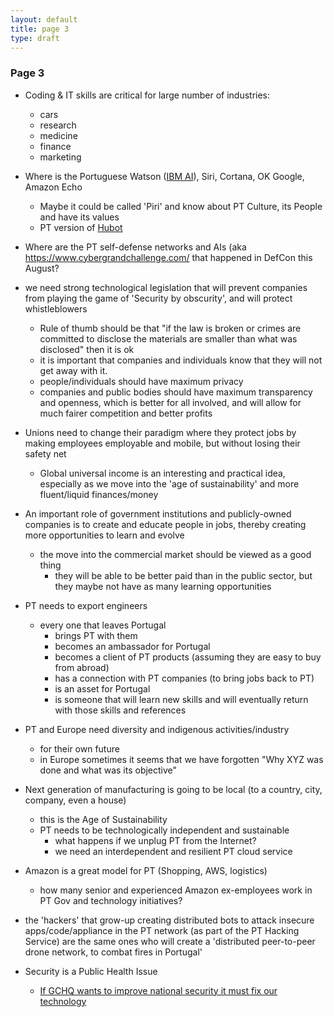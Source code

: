 ```yaml
---
layout: default
title: page 3
type: draft
---
```


### Page 3

* Coding & IT skills are critical for large number of industries:
  * cars
  * research
  * medicine
  * finance
  * marketing

* Where is the Portuguese Watson ([IBM AI](https://en.wikipedia.org/wiki/Watson_(computer))), Siri, Cortana, OK Google, Amazon Echo
  * Maybe it could be called 'Piri' and know about PT Culture, its People and have its values
  * PT version of [Hubot](https://hubot.github.com)
* Where are the PT self-defense networks and AIs (aka https://www.cybergrandchallenge.com/ that happened in DefCon this August?

* we need strong technological legislation that will prevent companies from playing the game of 'Security by obscurity', and will protect whistleblowers
  * Rule of thumb should be that "if the law is broken or crimes are committed to disclose the materials are smaller than what was disclosed" then it is ok
  * it is important that companies and individuals know that they will not get away with it.
  * people/individuals should have maximum privacy
  * companies and public bodies should have maximum transparency and openness, which is better for all involved, and will allow for much fairer competition and better profits

* Unions need to change their paradigm where they protect jobs by making employees employable and mobile, but without losing their safety net
    * Global universal income is an interesting and practical idea, especially as we move into the 'age of sustainability' and more fluent/liquid finances/money

* An important role of government institutions and publicly-owned companies is to create and educate people in jobs, thereby creating more opportunities to learn and evolve
  * the move into the commercial market should be viewed as a good thing
    * they will be able to be better paid than in the public sector, but they maybe not have as many learning opportunities

* PT needs to export engineers
  * every one that leaves Portugal
    * brings PT with them
    * becomes an ambassador for Portugal
    * becomes a client of PT products (assuming they are easy to buy from abroad)
    * has a connection with PT companies (to bring jobs back to PT)
    * is an asset for Portugal
    * is someone that will learn new skills and will eventually return with those skills and references

* PT and Europe need diversity and indigenous activities/industry
  * for their own future
  * in Europe sometimes it seems that we have forgotten "Why XYZ was done and what was its objective"

* Next generation of manufacturing is going to be local (to a country, city, company, even a house)
  * this is the Age of Sustainability
  * PT needs to be technologically independent and sustainable
    * what happens if we unplug PT from the Internet?
    * we need an interdependent and resilient PT cloud service

* Amazon is a great model for PT (Shopping, AWS, logistics)
  * how many senior and experienced Amazon ex-employees work in PT Gov and technology initiatives?

* the 'hackers' that grow-up creating distributed bots to attack insecure apps/code/appliance in the PT network (as part of the PT Hacking Service) are the same ones who will create a 'distributed peer-to-peer drone network, to combat fires in Portugal'

* Security is a Public Health Issue
  * [If GCHQ wants to improve national security it must fix our technology](https://www.theguardian.com/technology/2014/mar/11/gchq-national-security-technology)  
